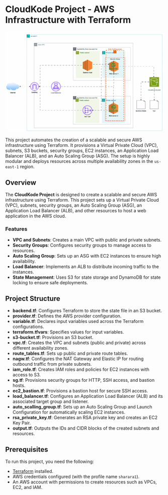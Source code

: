 # CloudKode Project - AWS Infrastructure with Terraform

![Automated Photo](automated_inv.gif)

This project automates the creation of a scalable and secure AWS infrastructure using Terraform. It provisions a Virtual Private Cloud (VPC), subnets, S3 buckets, security groups, EC2 instances, an Application Load Balancer (ALB), and an Auto Scaling Group (ASG). The setup is highly modular and deploys resources across multiple availability zones in the `us-east-1` region.

## Overview

The **CloudKode Project** is designed to create a scalable and secure AWS infrastructure using Terraform. This project sets up a Virtual Private Cloud (VPC), subnets, security groups, an Auto Scaling Group (ASG), an Application Load Balancer (ALB), and other resources to host a web application in the AWS cloud.

### Features

- **VPC and Subnets**: Creates a main VPC with public and private subnets.
- **Security Groups**: Configures security groups to manage access to resources.
- **Auto Scaling Group**: Sets up an ASG with EC2 instances to ensure high availability.
- **Load Balancer**: Implements an ALB to distribute incoming traffic to the instances.
- **State Management**: Uses S3 for state storage and DynamoDB for state locking to ensure safe deployments.


## Project Structure

- **backend.tf**: Configures Terraform to store the state file in an S3 bucket.
- **provider.tf**: Defines the AWS provider configuration.
- **variable.tf**: Declares input variables used across the Terraform configurations.
- **terraform.tfvars**: Specifies values for input variables.
- **s3-bucket.tf**: Provisions an S3 bucket.
- **vpc.tf**: Creates the VPC and subnets (public and private) across different availability zones.
- **route_tables.tf**: Sets up public and private route tables.
- **nagw.tf**: Configures the NAT Gateway and Elastic IP for routing outbound traffic from private subnets.
- **iam_role.tf**: Creates IAM roles and policies for EC2 instances with access to S3.
- **sg.tf**: Provisions security groups for HTTP, SSH access, and bastion hosts.
- **ec2_bastion.tf**: Provisions a bastion host for secure SSH access.
- **load_balancer.tf**: Configures an Application Load Balancer (ALB) and its associated target group and listener.
- **auto_scalling_group.tf**: Sets up an Auto Scaling Group and Launch Configuration for automatically scaling EC2 instances.
- **rsa_private_key.tf**: Generates an RSA private key and creates an EC2 Key Pair.
- **output.tf**: Outputs the IDs and CIDR blocks of the created subnets and resources.

## Prerequisites

To run this project, you need the following:
- [Terraform](https://www.terraform.io/downloads.html) installed.
- AWS credentials configured (with the profile name `sharara1`).
- An AWS account with permissions to create resources such as VPCs, EC2, and IAM.
